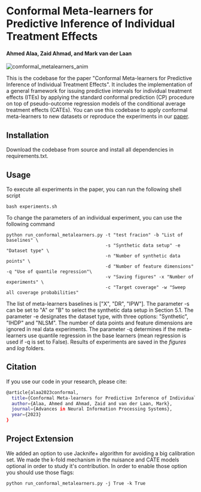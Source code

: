 # Conformal Meta-learners for Predictive Inference of Individual Treatment Effects
#### Ahmed Alaa, Zaid Ahmad, and Mark van der Laan

![comformal_metalearners_anim](https://github.com/AlaaLab/conformal-metalearners/assets/21158134/4ebc6a38-aa6a-4183-9cb6-65c74d7f1ce7)

This is the codebase for the paper "Conformal Meta-learners for Predictive Inference of Individual Treatment Effects". It includes the implementation of a general framework for issuing predictive intervals for individual treatment effects (ITEs) by applying the standard conformal prediction (CP) procedure on top of pseudo-outcome regression models of the conditional average treatment effects (CATEs). You can use this codebase to apply conformal meta-learners to new datasets or reproduce the experiments in our [paper](https://arxiv.org/abs/2308.14895).

## Installation

Download the codebase from source and install all dependencies in requirements.txt.

## Usage

To execute all experiments in the paper, you can run the following shell script

```
bash experiments.sh
```

To change the parameters of an individual experiment, you can use the following command

```
python run_conformal_metalearners.py -t "test fracion" -b "List of baselines" \
                                     -s "Synthetic data setup" -e "Dataset type" \
                                     -n "Number of synthetic data points" \
                                     -d "Number of feature dimensions"  -q "Use of quantile regression"\
                                     -v "Saving figures" -x "Number of experiments" \
                                     -c "Target coverage" -w "Sweep all coverage probabilities"
```
The list of meta-learners baselines is ["X", "DR", "IPW"]. The parameter -s can be set to "A" or "B" to select the synthetic data setup in Section 5.1. The parameter -e designates the dataset type, with three options: "Synthetic", "IHDP" and "NLSM". The number of data points and feature dimensions are ignored in real data experiments. The parameter -q determines if the meta-learners use quantile regression in the base learners (mean regression is used if -q is set to False). Results of experiments are saved in the *figures* and *log* folders.


## Citation

If you use our code in your research, please cite:
```sh
@article{alaa2023conformal,
  title={Conformal Meta-learners for Predictive Inference of Individual Treatment Effects},
  author={Alaa, Ahmed and Ahmad, Zaid and van der Laan, Mark},
  journal={Advances in Neural Information Processing Systems},
  year={2023}
}
```
## Project Extension
We added an option to use Jacknife+ algorithm for avoiding a big calibration set.
We made the k-fold mechanism in the nuisance and CATE models optional in order to study it's contribution.
In order to enable those option you should use those flags: 
```
python run_conformal_metalearners.py -j True -k True
```
